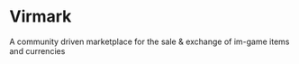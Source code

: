 # Virmark
A community driven marketplace for the sale &amp; exchange of im-game items and currencies

